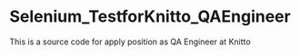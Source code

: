 # Selenium_TestforKnitto_QAEngineer
This is a source code for apply position as QA Engineer at Knitto
